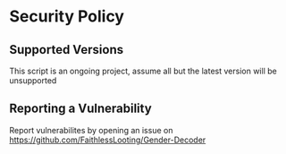 # Security Policy

## Supported Versions

This script is an ongoing project, assume all but the latest version will be unsupported

## Reporting a Vulnerability

Report vulnerabilites by opening an issue on https://github.com/FaithlessLooting/Gender-Decoder
